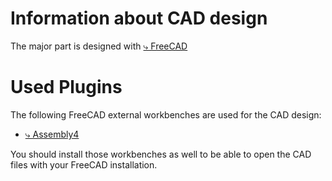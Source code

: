 # Information about CAD design

The major part is designed with [&rdca; FreeCAD](www.freecad.org)

# Used Plugins
The following FreeCAD external workbenches are used for the CAD design:
- [&rdca; Assembly4](https://wiki.freecad.org/Assembly4_Workbench)

You should install those workbenches as well to be able to open the CAD
files with your FreeCAD installation.
